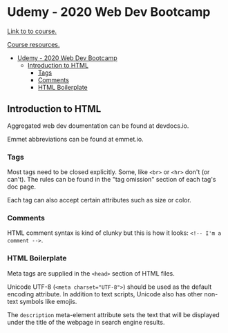 # Udemy - 2020 Web Dev Bootcamp

[Link to to course.](https://apple.udemy.com/course/the-complete-web-development-bootcamp/)

[Course resources.](https://www.appbrewery.co/p/web-development-course-resources/)

- [Udemy - 2020 Web Dev Bootcamp](#udemy---2020-web-dev-bootcamp)
  - [Introduction to HTML](#introduction-to-html)
    - [Tags](#tags)
    - [Comments](#comments)
    - [HTML Boilerplate](#html-boilerplate)

## Introduction to HTML

Aggregated web dev doumentation can be found at devdocs.io.

Emmet abbreviations can be found at emmet.io.

### Tags

Most tags need to be closed explicitly. Some, like ```<br>``` or ```<hr>``` don't (or can't). The rules can be found in the "tag omission" section of each tag's doc page.

Each tag can also accept certain attributes such as size or color.

### Comments

HTML comment syntax is kind of clunky but this is how it looks: ```<!-- I'm a comment -->```.

### HTML Boilerplate

Meta tags are supplied in the ```<head>``` section of HTML files.

Unicode UTF-8 (```<meta charset="UTF-8">```) should be used as the default encoding attribute. In addition to text scripts, Unicode also has other non-text symbols like emojis.

The ```description``` meta-element attribute sets the text that will be displayed under the title of the webpage in search engine results.
